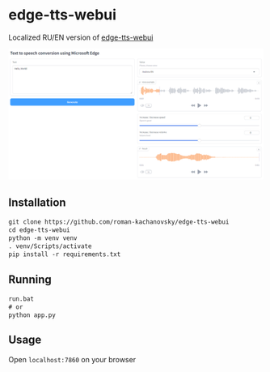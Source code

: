 # edge-tts-webui

Localized RU/EN version of [edge-tts-webui](https://github.com/ycyy/edge-tts-webui)

![GUI](https://github.com/roman-kachanovsky/edge-tts-webui/blob/main/gui.png)

## Installation

    git clone https://github.com/roman-kachanovsky/edge-tts-webui
	cd edge-tts-webui
	python -m venv venv
	. venv/Scripts/activate
	pip install -r requirements.txt

## Running

    run.bat
	# or
	python app.py

## Usage

Open `localhost:7860` on your browser